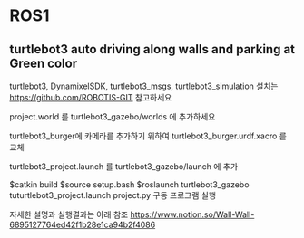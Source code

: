 # ROS1
## turtlebot3 auto driving along walls and parking at Green color  

turtlebot3, DynamixelSDK, turtlebot3_msgs, turtlebot3_simulation 설치는 https://github.com/ROBOTIS-GIT 참고하세요 

project.world 를 turtlebot3_gazebo/worlds 에 추가하세요

turtlebot3_burger에 카메라를 추가하기 위하여 turtlebot3_burger.urdf.xacro 를 교체

turtlebot3_project.launch 를 turtlebot3_gazebo/launch 에 추가

$catkin build
$source setup.bash
$roslaunch turtlebot3_gazebo tuturtlebot3_project.launch 
project.py 구동 프로그램 실행

자세한 설명과 실행결과는 아래 참조
https://www.notion.so/Wall-Wall-6895127764ed42f1b28e1ca94b2f4086
